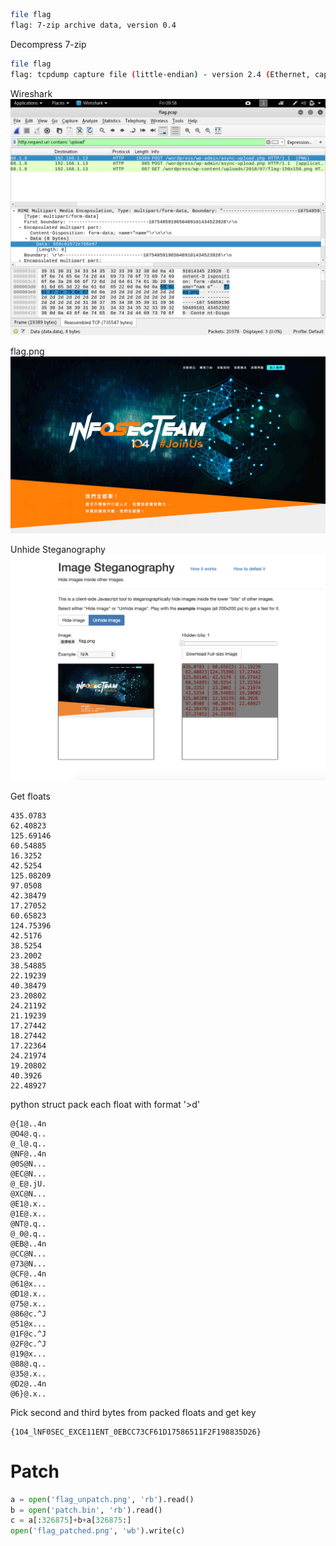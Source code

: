 ```bash
file flag
flag: 7-zip archive data, version 0.4
```


Decompress 7-zip
```bash
file flag
flag: tcpdump capture file (little-endian) - version 2.4 (Ethernet, capture length 262144)
```


Wireshark
![](https://github.com/104corp/hitcon-2018-writeup/raw/master/FORENSICS/1.Wireshark%20filter.png)

flag.png
![](https://github.com/104corp/hitcon-2018-writeup/raw/master/FORENSICS/2.flag.png)


Unhide Steganography
![](https://github.com/104corp/hitcon-2018-writeup/raw/master/FORENSICS/3.unhide.png)


Get floats
```
435.0783
62.40823
125.69146
60.54885
16.3252
42.5254
125.08209
97.0508
42.38479
17.27052
60.65823
124.75396
42.5176
38.5254
23.2002
38.54885
22.19239
40.38479
23.20802
24.21192
21.19239
17.27442
18.27442
17.22364
24.21974
19.20802
40.3926
22.48927
```

python struct pack each float with format '>d'

```
@{1@..4n
@O4@.q..
@_l@.q..
@NF@..4n
@0S@N...
@EC@N...
@_E@.jU.
@XC@N...
@E1@.x..
@1E@.x..
@NT@.q..
@_0@.q..
@EB@..4n
@CC@N...
@73@N...
@CF@..4n
@61@x...
@D1@.x..
@75@.x..
@86@c.^J
@51@x...
@1F@c.^J
@2F@c.^J
@19@x...
@88@.q..
@35@.x..
@D2@..4n
@6}@.x..
```

Pick second and third bytes from packed floats and get key
```
{1O4_lNF0SEC_EXCE11ENT_0EBCC73CF61D17586511F2F198835D26}
```

# Patch
```python
a = open('flag_unpatch.png', 'rb').read()
b = open('patch.bin', 'rb').read()
c = a[:326875]+b+a[326875:]
open('flag_patched.png', 'wb').write(c)
```
